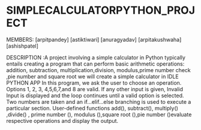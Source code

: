 # SIMPLECALCULATORPYTHON_PROJECT
MEMBERS:
[arpitpandey]
[astiktiwari]
[anuragyadav]
[arpitakushwaha]
[ashishpatel]

DESCRIPTION :A project involving a simple calculator in Python typically entails creating a program that can perform basic arithmetic operations: addition, subtraction, multiplication,division, modulus,prime number check ,pie number and square root 
we will create a simple calculator in IDLE PYTHON APP In this program, we ask the user to choose an operation. Options 1, 2, 3, 4,5,6,7,and 8  are valid. If any other input is given, Invalid Input is displayed and the loop continues until a valid option is selected.
Two numbers are taken and an if...elif...else branching is used to execute a particular section. User-defined functions add(), subtract(), multiply()  ,divide() , prime number (), modulus (),square root (),pie number ()evaluate respective operations and display the output.

